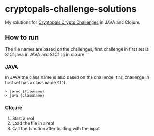 # cryptopals-challenge-solutions
My solutions for [Cryptopals Crypto Challenges](https://cryptopals.com) in JAVA and Clojure.  

## How to run
The file names are based on the challenges, first challenge in first set is S1C1.java in JAVA and S1C1.clj in clojure.  

### JAVA
In JAVA the class name is also based on the challende, first challenge in first set has a class name `S1C1`.  
```
> javac {filename}
> java {classname}
```

### Clojure
1. Start a repl
1. Load the file in a repl
1. Call the function after loading with the input

